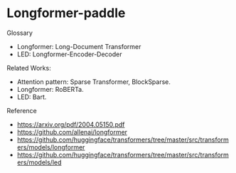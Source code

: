 # Longformer-paddle

Glossary
- Longformer: Long-Document Transformer
- LED: Longformer-Encoder-Decoder

Related Works:
- Attention pattern: Sparse Transformer, BlockSparse.
- Longformer: RoBERTa.
- LED: Bart.

Reference
- https://arxiv.org/pdf/2004.05150.pdf
- https://github.com/allenai/longformer
- https://github.com/huggingface/transformers/tree/master/src/transformers/models/longformer
- https://github.com/huggingface/transformers/tree/master/src/transformers/models/led
